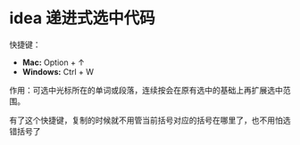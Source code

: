 



# idea 递进式选中代码



快捷键：

- **Mac:** Option + ↑
- **Windows:** Ctrl + W



作用：可选中光标所在的单词或段落，连续按会在原有选中的基础上再扩展选中范围。

有了这个快捷键，复制的时候就不用管当前括号对应的括号在哪里了，也不用怕选错括号了







